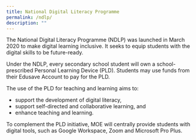 ```yaml
---
title: National Digital Literacy Programme
permalink: /ndlp/
description: ""
---
```

The National Digital Literacy Programme (NDLP) was launched in March 2020 to make digital learning inclusive. It seeks to equip students with the digital skills to be future-ready. 

Under the NDLP, every secondary school student will own a school-prescribed Personal Learning Device (PLD). Students may use funds from their Edusave Account to pay for the PLD.

The use of the PLD for teaching and learning aims to:

*	support the development of digital literacy,
*	support self-directed and collaborative learning, and
*	enhance teaching and learning.

To complement the PLD initiative, MOE will centrally provide students with digital tools, such as Google Workspace, Zoom and Microsoft Pro Plus.
